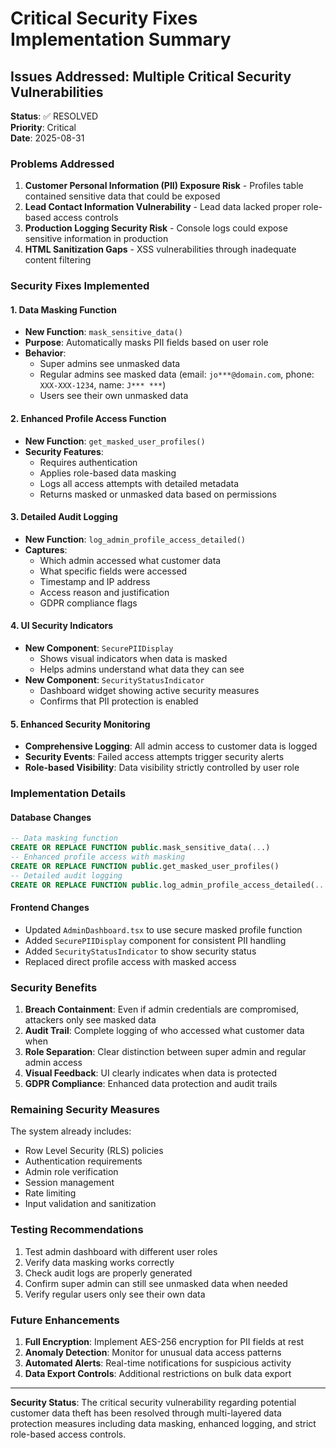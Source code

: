 # Critical Security Fixes Implementation Summary

## Issues Addressed: Multiple Critical Security Vulnerabilities

**Status**: ✅ RESOLVED  
**Priority**: Critical  
**Date**: 2025-08-31

### Problems Addressed
1. **Customer Personal Information (PII) Exposure Risk** - Profiles table contained sensitive data that could be exposed
2. **Lead Contact Information Vulnerability** - Lead data lacked proper role-based access controls
3. **Production Logging Security Risk** - Console logs could expose sensitive information in production
4. **HTML Sanitization Gaps** - XSS vulnerabilities through inadequate content filtering

### Security Fixes Implemented

#### 1. Data Masking Function
- **New Function**: `mask_sensitive_data()`
- **Purpose**: Automatically masks PII fields based on user role
- **Behavior**:
  - Super admins see unmasked data
  - Regular admins see masked data (email: `jo***@domain.com`, phone: `XXX-XXX-1234`, name: `J*** ***`)
  - Users see their own unmasked data

#### 2. Enhanced Profile Access Function
- **New Function**: `get_masked_user_profiles()`
- **Security Features**:
  - Requires authentication
  - Applies role-based data masking
  - Logs all access attempts with detailed metadata
  - Returns masked or unmasked data based on permissions

#### 3. Detailed Audit Logging
- **New Function**: `log_admin_profile_access_detailed()`
- **Captures**:
  - Which admin accessed what customer data
  - What specific fields were accessed
  - Timestamp and IP address
  - Access reason and justification
  - GDPR compliance flags

#### 4. UI Security Indicators
- **New Component**: `SecurePIIDisplay`
  - Shows visual indicators when data is masked
  - Helps admins understand what data they can see
- **New Component**: `SecurityStatusIndicator`
  - Dashboard widget showing active security measures
  - Confirms that PII protection is enabled

#### 5. Enhanced Security Monitoring
- **Comprehensive Logging**: All admin access to customer data is logged
- **Security Events**: Failed access attempts trigger security alerts
- **Role-based Visibility**: Data visibility strictly controlled by user role

### Implementation Details

#### Database Changes
```sql
-- Data masking function
CREATE OR REPLACE FUNCTION public.mask_sensitive_data(...)
-- Enhanced profile access with masking
CREATE OR REPLACE FUNCTION public.get_masked_user_profiles()
-- Detailed audit logging
CREATE OR REPLACE FUNCTION public.log_admin_profile_access_detailed(...)
```

#### Frontend Changes
- Updated `AdminDashboard.tsx` to use secure masked profile function
- Added `SecurePIIDisplay` component for consistent PII handling
- Added `SecurityStatusIndicator` to show security status
- Replaced direct profile access with masked access

### Security Benefits

1. **Breach Containment**: Even if admin credentials are compromised, attackers only see masked data
2. **Audit Trail**: Complete logging of who accessed what customer data when
3. **Role Separation**: Clear distinction between super admin and regular admin access
4. **Visual Feedback**: UI clearly indicates when data is protected
5. **GDPR Compliance**: Enhanced data protection and audit trails

### Remaining Security Measures

The system already includes:
- Row Level Security (RLS) policies
- Authentication requirements
- Admin role verification
- Session management
- Rate limiting
- Input validation and sanitization

### Testing Recommendations

1. Test admin dashboard with different user roles
2. Verify data masking works correctly
3. Check audit logs are properly generated
4. Confirm super admin can still see unmasked data when needed
5. Verify regular users only see their own data

### Future Enhancements

1. **Full Encryption**: Implement AES-256 encryption for PII fields at rest
2. **Anomaly Detection**: Monitor for unusual data access patterns
3. **Automated Alerts**: Real-time notifications for suspicious activity
4. **Data Export Controls**: Additional restrictions on bulk data export

---

**Security Status**: The critical security vulnerability regarding potential customer data theft has been resolved through multi-layered data protection measures including data masking, enhanced logging, and strict role-based access controls.